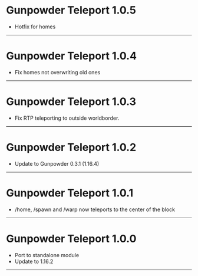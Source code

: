 # Gunpowder Teleport 1.0.5

- Hotfix for homes

---

# Gunpowder Teleport 1.0.4

- Fix homes not overwriting old ones

---

# Gunpowder Teleport 1.0.3

- Fix RTP teleporting to outside worldborder.

---

# Gunpowder Teleport 1.0.2

- Update to Gunpowder 0.3.1 (1.16.4)

---
# Gunpowder Teleport 1.0.1

- /home, /spawn and /warp now teleports to the center of the block


---
# Gunpowder Teleport 1.0.0

- Port to standalone module
- Update to 1.16.2

---